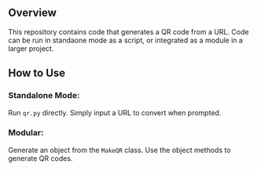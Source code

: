 ## Overview
This repository contains code that generates a QR code from a URL. Code can be run in standaone mode as a script, or integrated as a module in a larger project.

## How to Use

### Standalone Mode:
Run `qr.py` directly. Simply input a URL to convert when prompted.

### Modular:
Generate an object from the `MakeQR` class. Use the object methods to generate QR codes.